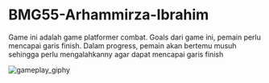 # BMG55-Arhammirza-Ibrahim

Game ini adalah game platformer combat. Goals dari game ini, pemain perlu mencapai garis finish. Dalam progress, pemain akan bertemu musuh sehingga perlu mengalahkanny agar dapat mencapai garis finish

![gameplay_giphy](https://user-images.githubusercontent.com/54520334/183715133-d26c28cb-adf4-44c9-b7b2-0df7be219e3b.gif)

